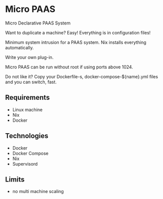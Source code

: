 Micro PAAS
==========

Micro Declarative PAAS System

Want to duplicate a machine? Easy! Everything is in configuration files!

Minimum system intrusion for a PAAS system. Nix installs everything automatically.

Write your own plug-in.

Micro PAAS can be run without root if using ports above 1024.

Do not like it? Copy your Dockerfile-s, docker-compose-${name}.yml files and you can switch, fast.


Requirements
------------

- Linux machine
- Nix
- Docker


Technologies
------------

- Docker
- Docker Compose
- Nix
- Supervisord


Limits
------

- no multi machine scaling
